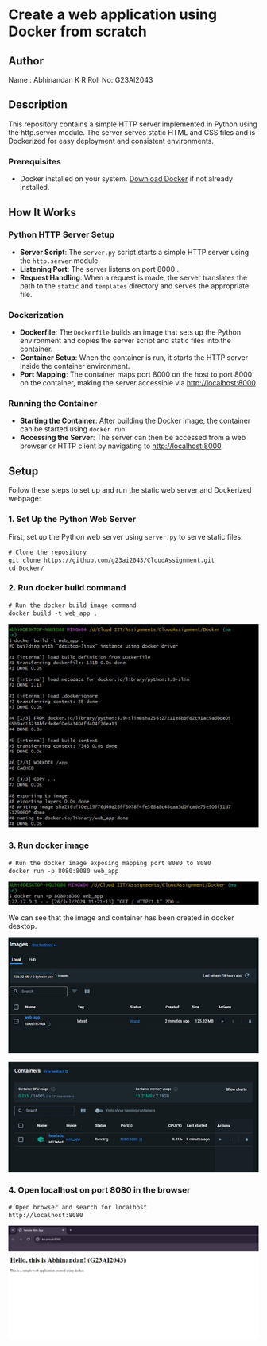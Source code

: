 # Create a web application using Docker from scratch

## Author
Name : Abhinandan K R
Roll No: G23AI2043

## Description
This repository contains a simple HTTP server implemented in Python using the http.server module. The server serves static HTML and CSS files and is Dockerized for easy deployment and consistent environments.

### Prerequisites

- Docker installed on your system. [Download Docker](https://www.docker.com/get-started) if not already installed.

## How It Works

### Python HTTP Server Setup

- **Server Script**: The `server.py` script starts a simple HTTP server using the `http.server` module.
- **Listening Port**: The server listens on port 8000 .
- **Request Handling**: When a request is made, the server translates the path to the `static` and `templates` directory and serves the appropriate file.

### Dockerization

- **Dockerfile**: The `Dockerfile` builds an image that sets up the Python environment and copies the server script and static files into the container.
- **Container Setup**: When the container is run, it starts the HTTP server inside the container environment.
- **Port Mapping**: The container maps port 8000 on the host to port 8000 on the container, making the server accessible via [http://localhost:8000](http://localhost:8000).

### Running the Container

- **Starting the Container**: After building the Docker image, the container can be started using `docker run`.
- **Accessing the Server**: The server can then be accessed from a web browser or HTTP client by navigating to [http://localhost:8000](http://localhost:8000).

## Setup

Follow these steps to set up and run the static web server and Dockerized webpage:

### 1. Set Up the Python Web Server

First, set up the Python web server using `server.py` to serve static files:

```
# Clone the repository
git clone https://github.com/g23ai2043/CloudAssignment.git
cd Docker/

```

### 2. Run docker build command

```
# Run the docker build image command 
docker build -t web_app .
```
<p align="center">
  <img src="images/docker-build.jpg">
</p>

### 3. Run docker image

```
# Run the docker image exposing mapping port 8080 to 8080
docker run -p 8080:8080 web_app
```
<p align="center">
  <img src="images/docker-run.jpg">
</p>
We can see that the image and container has been created in docker desktop.
<p align="center">
  <img src="images/docker-image.jpg">
</p>

<p align="center">
  <img src="images/docker-container.jpg">
</p>

### 4. Open localhost on port 8080 in the browser
```
# Open browser and search for localhost
http://localhost:8080
```
<p align="center">
  <img src="images/webpage.jpg">
</p>
